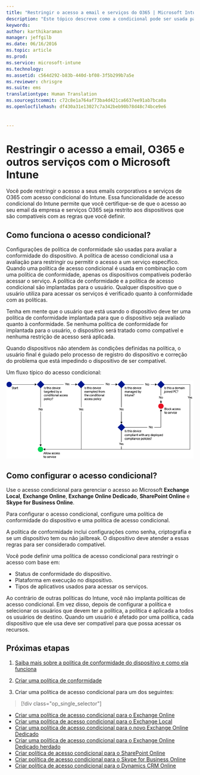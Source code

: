 ```yaml
---
title: "Restringir o acesso a email e serviços do O365 | Microsoft Intune"
description: "Este tópico descreve como a condicional pode ser usada para permitir que apenas dispositivos compatíveis acessem dados e o email da empresa no SharePoint Online e outros serviços."
keywords: 
author: karthikaraman
manager: jeffgilb
ms.date: 06/16/2016
ms.topic: article
ms.prod: 
ms.service: microsoft-intune
ms.technology: 
ms.assetid: c564d292-b83b-440d-bf08-3f5b299b7a5e
ms.reviewer: chrisgre
ms.suite: ems
translationtype: Human Translation
ms.sourcegitcommit: c72c8e1a764af73ba4d421ca6637ee91ab7bca0a
ms.openlocfilehash: df430a31e13027c7a342beb90b78d48c74bce9e6


---
```


# Restringir o acesso a email, O365 e outros serviços com o Microsoft Intune
Você pode restringir o acesso a seus emails corporativos e serviços de O365 com acesso condicional do Intune. Essa funcionalidade de acesso condicional do Intune permite que você certifique-se de que o acesso ao seu email da empresa e serviços O365 seja restrito aos dispositivos que são compatíveis com as regras que você definir.
## Como funciona o acesso condicional?
Configurações de política de conformidade são usadas para avaliar a conformidade do dispositivo. A política de acesso condicional usa a avaliação para restringir ou permitir o acesso a um serviço específico. Quando uma política de acesso condicional é usada em combinação com uma política de conformidade, apenas os dispositivos compatíveis poderão acessar o serviço. A política de conformidade e a política de acesso condicional são implantadas para o usuário. Qualquer dispositivo que o usuário utiliza para acessar os serviços é verificado quanto à conformidade com as políticas.

Tenha em mente que o usuário que está usando o dispositivo deve ter uma política de conformidade implantada para que o dispositivo seja avaliado quanto à conformidade.
Se nenhuma política de conformidade for implantada para o usuário, o dispositivo será tratado como compatível e nenhuma restrição de acesso será aplicada.

Quando dispositivos não atendem às condições definidas na política, o usuário final é guiado pelo processo de registro do dispositivo e correção do problema que está impedindo o dispositivo de ser compatível.

Um fluxo típico do acesso condicional:

![O diagrama mostra os pontos de decisão usados para determinar se um dispositivo tem acesso permitido ou bloqueado acesso a um serviço](../media/ConditionalAccess4.png)

## Como configurar o acesso condicional?
Use o acesso condicional para gerenciar o acesso ao Microsoft **Exchange Local**, **Exchange Online**, **Exchange Online Dedicado**, **SharePoint Online** e **Skype for Business Online**.

Para configurar o acesso condicional, configure uma política de conformidade do dispositivo e uma política de acesso condicional.

A política de conformidade inclui configurações como senha, criptografia e se um dispositivo tem ou não jailbreak. O dispositivo deve atender a essas regras para ser considerado compatível.

Você pode definir uma política de acesso condicional para restringir o acesso com base em:
- Status de conformidade do dispositivo.
- Plataforma em execução no dispositivo.
- Tipos de aplicativos usados para acessar os serviços.

Ao contrário de outras políticas do Intune, você não implanta políticas de acesso condicional. Em vez disso, depois de configurar a política e selecionar os usuários que devem ter a política, a política é aplicada a todos os usuários de destino. Quando um usuário é afetado por uma política, cada dispositivo que ele usa deve ser compatível para que possa acessar os recursos.


## Próximas etapas
1. [Saiba mais sobre a política de conformidade do dispositivo e como ela funciona ](introduction-to-device-compliance-policies-in-microsoft-intune.md)

2. [Criar uma política de conformidade](create-a-device-compliance-policy-in-microsoft-intune.md)

2.  Criar uma política de acesso condicional para um dos seguintes:
> [!div class="op_single_selector"]
  - [Criar uma política de acesso condicional para o Exchange Online](restrict-access-to-exchange-online-with-microsoft-intune.md)
  - [Criar uma política de acesso condicional para o Exchange Local](restrict-access-to-exchange-onpremises-with-microsoft-intune.md)
  - [Criar uma política de acesso condicional para o novo Exchange Online Dedicado](restrict-access-to-exchange-online-with-microsoft-intune.md)
  - [Criar uma política de acesso condicional para o Exchange Online Dedicado herdado](restrict-access-to-exchange-onpremises-with-microsoft-intune.md)
  - [Criar política de acesso condicional para o SharePoint Online](restrict-access-to-sharepoint-online-with-microsoft-intune.md)
  - [Criar política de acesso condicional para o Skype for Business Online](restrict-access-to-skype-for-business-online-with-microsoft-intune.md)
  - [Criar política de acesso condicional para o Dynamics CRM Online](restrict-access-to-dynamics-crm-online-with-microsoft-intune.md)



<!--HONumber=Jul16_HO3-->


